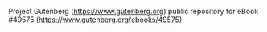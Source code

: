Project Gutenberg (https://www.gutenberg.org) public repository for eBook #49575 (https://www.gutenberg.org/ebooks/49575)
